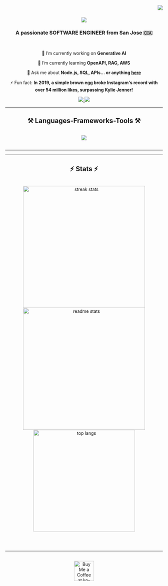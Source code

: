 <img align="right" src="https://visitor-badge.laobi.icu/badge?page_id=Dead-Stone.Dead-Stone" />

<h1 align="center">
    <img src="https://readme-typing-svg.herokuapp.com/?font=Righteous&size=35&center=true&vCenter=true&width=500&height=70&duration=4000&lines=Hi+There!+👋;+I'm+Mohana+Moganti!;" />
</h1>

<h3 align="center">A passionate SOFTWARE ENGINEER from San Jose 🇨🇦</h3>

<br/>

<div align="center">
 
 🔭 I’m currently working on **Generative AI**
 
 🌱 I’m currently learning **OpenAPI, RAG, AWS**

💬 Ask me about **Node.js, SQL, APIs... or anything [here](https://github.com/Dead-Stone/Dead-Stone/issues)**

⚡ Fun fact: **In 2019, a simple brown egg broke Instagram's record with over 54 million likes, surpassing Kylie Jenner!**

 </div>
 
<div align="center"> 
  <a href="mailto:mohana4984@gmail.com">
    <img src="https://img.shields.io/badge/Gmail-333333?style=for-the-badge&logo=gmail&logoColor=white" />
  </a>
  <a href="https://linkedin.com/in/mohana-moganti" target="_blank">
    <img src="https://img.shields.io/badge/LinkedIn-0077B5?style=for-the-badge&logo=linkedin&logoColor=white" target="_blank" />
  </a>
  
</div>

 <hr/>
 
<h2 align="center">⚒️ Languages-Frameworks-Tools ⚒️</h2>
<br/>
<div align="center">
    
<img src="https://go-skill-icons.vercel.app/api/icons?i=acrobat,anaconda,ansible,azure,bash,brave,cassandra,chrome,debian,discord,django,dotnet,dynamodb,eclipse,flutter,gemini,github,githubcopilot,gitlab,grafana,heroku,gmail,idea,jira,react,jenkins,bootstrap,jquery,kafka,kaggle,kali,langchain,latex,leetcode,linux,netlify,ngrok,npm,numpy,onenote,outlook,php,pinecone,postman,powershell,pycharm,py,pytorch,html,css,vscode,redis,figma,git,r,docker,firebase,mongodb,spring,c,java,streamlit,nextjs,mysql,slack,flask,sqlite,teams,ubuntu,unity,scala,cpp,cs,matplotlib,seaborn,tableau,tensorflow,chatgpt,postgresql,aws,python,js,typescript,vercel,express,visualstudio,vscode,webflow,windows,yaml&perline=15" />

<br>
</div>

<br/>
<hr/>



<hr/>

<h2 align="center">⚡ Stats ⚡</h2>
<br>
<div align=center>
  <img width=390 src="https://github-readme-streak-stats-salesp07.vercel.app/?user=salesp07&count_private=true&theme=react&border_radius=10" alt="streak stats"/>
  <img width=390 src="https://github-readme-stats-salesp07.vercel.app/api?username=salesp07&count_private=true&show_icons=true&theme=react&rank_icon=github&border_radius=10" alt="readme stats" />
  <br/>
  <img width=325 align="center" src="https://github-readme-stats-salesp07.vercel.app/api/top-langs/?username=salesp07&hide=HTML&langs_count=8&layout=compact&theme=react&border_radius=10&size_weight=0.5&count_weight=0.5&exclude_repo=github-readme-stats" alt="top langs" />
</div>

<br/><br/>

<hr/>

<br/>

<div align="center">
<a href='https://ko-fi.com/V7V4RAK9C' target='_blank'><img height='64' style='border:0px;height:64px;' src='https://storage.ko-fi.com/cdn/kofi1.png?v=3' border='0' alt='Buy Me a Coffee at ko-fi.com' /></a>
</div>

<br/>
